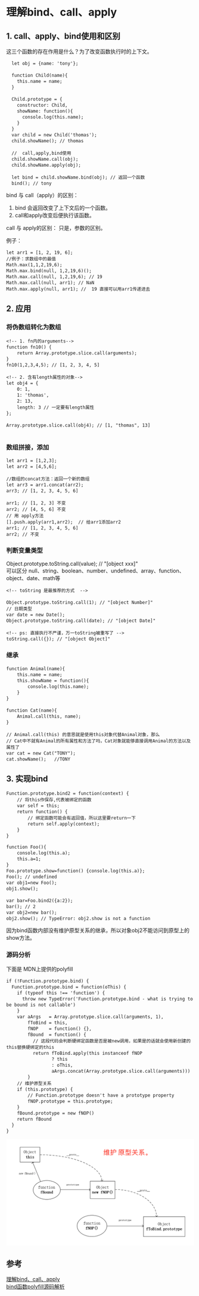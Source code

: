 # 理解bind、call、apply

## 1. call、apply、bind使用和区别

这三个函数的存在作用是什么？为了改变函数执行时的上下文。


```
  let obj = {name: 'tony'};
  
  function Child(name){
    this.name = name;
  }
  
  Child.prototype = {
    constructor: Child,
    showName: function(){
      console.log(this.name);
    }
  }
  var child = new Child('thomas');
  child.showName(); // thomas
  
  //  call,apply,bind使用
  child.showName.call(obj);
  child.showName.apply(obj);

  let bind = child.showName.bind(obj); // 返回一个函数
  bind(); // tony

```

bind 与 call（apply）的区别：
1. bind 会返回改变了上下文后的一个函数。
2. call和apply改变后便执行该函数。 



call 与 apply的区别：
只是，参数的区别。

例子：

```
let arr1 = [1, 2, 19, 6];
//例子：求数组中的最值
Math.max(1,1,2,19,6);
Math.max.bind(null, 1,2,19,6)();
Math.max.call(null, 1,2,19,6); // 19
Math.max.call(null, arr1); // NaN
Math.max.apply(null, arr1); //  19 直接可以用arr1传递进去

```

## 2. 应用


### 将伪数组转化为数组



```
<!-- 1. fn内的arguments-->
function fn10() {
    return Array.prototype.slice.call(arguments);
}
fn10(1,2,3,4,5); // [1, 2, 3, 4, 5]

<!-- 2. 含有length属性的对象-->
let obj4 = {
	0: 1,
	1: 'thomas',
	2: 13,
	length: 3 // 一定要有length属性
};

Array.prototype.slice.call(obj4); // [1, "thomas", 13]


```


### 数组拼接，添加

```
let arr1 = [1,2,3];
let arr2 = [4,5,6];

//数组的concat方法：返回一个新的数组
let arr3 = arr1.concat(arr2); 
arr3; // [1, 2, 3, 4, 5, 6]

arr1; // [1, 2, 3] 不变
arr2; // [4, 5, 6] 不变
// 用 apply方法
[].push.apply(arr1,arr2);  // 给arr1添加arr2
arr1; // [1, 2, 3, 4, 5, 6]
arr2; // 不变

```

### 判断变量类型
Object.prototype.toString.call(value); // "[object xxx]"  
可以区分 null、string、boolean、number、undefined、array、function、object、date、math等  

```
<!-- toString 是最推荐的方式  -->

Object.prototype.toString.call(1); // "[object Number]"
// 日期类型
var date = new Date();
Object.prototype.toString.call(date); // "[object Date]"

<!-- ps: 直接执行不严谨，万一toString被重写了 -->
toString.call({}); // "[object Object]"

```

### 继承

```
function Animal(name){      
    this.name = name;      
    this.showName = function(){      
        console.log(this.name);      
    }      
}      

function Cat(name){    
    Animal.call(this, name);    
}

// Animal.call(this) 的意思就是使用this对象代替Animal对象，那么
// Cat中不就有Animal的所有属性和方法了吗，Cat对象就能够直接调用Animal的方法以及属性了
var cat = new Cat("TONY");     
cat.showName();   //TONY

```


## 3. 实现bind

```
Function.prototype.bind2 = function(context) {
    // 将this作保存,代表被绑定的函数
    var self = this;
    return function() {
        // 绑定函数可能会有返回值，所以这里要return一下
        return self.apply(context);
    }
}

```

```
function Foo(){
    console.log(this.a);
    this.a=1;
}
Foo.prototype.show=function() {console.log(this.a)};
Foo(); // undefined
var obj1=new Foo();
obj1.show();

var bar=Foo.bind2({a:2});
bar(); // 2
var obj2=new bar();
obj2.show(); // TypeError: obj2.show is not a function

```
因为bind函数内部没有维护原型关系的继承，所以对象obj2不能访问到原型上的show方法。

### 源码分析
下面是 MDN上提供的polyfill

```
if (!Function.prototype.bind) {
  Function.prototype.bind = function(oThis) {
    if (typeof this !== 'function') {
      throw new TypeError('Function.prototype.bind - what is trying to be bound is not callable')
    }
    var aArgs   = Array.prototype.slice.call(arguments, 1),
        fToBind = this,
        fNOP    = function() {},
        fBound  = function() {
          // 这段代码会判断硬绑定函数是否是被new调用，如果是的话就会使用新创建的this替换硬绑定的this
          return fToBind.apply(this instanceof fNOP 
                 ? this
                 : oThis,
                 aArgs.concat(Array.prototype.slice.call(arguments)))
        }
    // 维护原型关系
    if (this.prototype) {
        // Function.prototype doesn't have a prototype property
        fNOP.prototype = this.prototype; 
    }
    fBound.prototype = new fNOP()
    return fBound
  }
}

```

![维护原型关系](/img/bindthis.png)


## 参考

[理解bind、call、apply](https://juejin.im/post/6844903567967387656)  
[bind函数polyfill源码解析](https://juejin.im/post/6844903639220224008)


